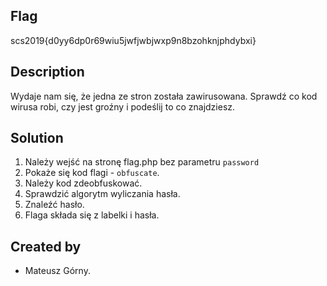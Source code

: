 ## Flag
scs2019{d0yy6dp0r69wiu5jwfjwbjwxp9n8bzohknjphdybxi}

## Description
Wydaje nam się, że jedna ze stron została zawirusowana. Sprawdź co kod wirusa robi, czy jest groźny i podeślij to co znajdziesz.

## Solution
1. Należy wejść na stronę flag.php bez parametru `password`
2. Pokaże się kod flagi - `obfuscate`.
3. Należy kod zdeobfuskować.
4. Sprawdzić algorytm wyliczania hasła.
5. Znaleźć hasło.
6. Flaga składa się z labelki i hasła.

## Created by
* Mateusz Górny.